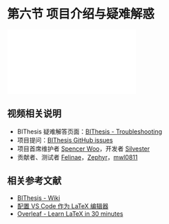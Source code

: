 # 第六节 项目介绍与疑难解惑

<div id="embed-video">
  <iframe src="//player.bilibili.com/player.html?aid=925350795&bvid=BV1GT4y1V78d&cid=181709301&page=7&high_quality=1" scrolling="no" border="0" frameborder="no" framespacing="0" allowfullscreen="true" ></iframe>
</div>

## 视频相关说明

- BIThesis 疑难解答页面：[BIThesis - Troubleshooting](https://github.com/BITNP/BIThesis/wiki/Troubleshooting)
- 项目提问：[BIThesis GitHub issues](https://github.com/BITNP/BIThesis/issues)
- 项目首席维护者 [Spencer Woo](https://github.com/spencerwooo)，开发者 [Silvester](https://github.com/Silverster98)
- 贡献者、测试者 [Felinae](https://github.com/felinae98)，[Zephyr](https://github.com/Zephyr1106)，[mwl0811](https://github.com/mwl0811)

## 相关参考文献

- [BIThesis - Wiki](https://github.com/BITNP/BIThesis/wiki)
- [配置 VS Code 作为 LaTeX 编辑器](https://www.jianshu.com/p/dc0ffa4368e3)
- [Overleaf - Learn LaTeX in 30 minutes](https://www.overleaf.com/learn/latex/Learn_LaTeX_in_30_minutes)
